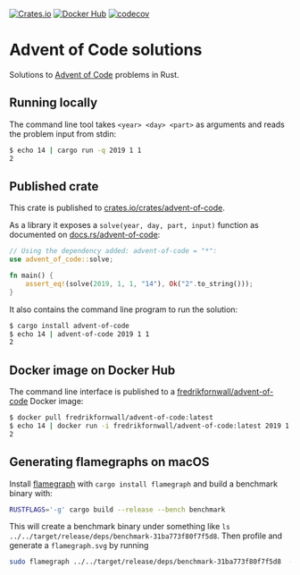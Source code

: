 [![Crates.io](https://img.shields.io/crates/v/advent-of-code.svg)](https://crates.io/crates/advent-of-code)
[![Docker Hub](https://img.shields.io/docker/v/fredrikfornwall/advent-of-code.svg?label=docker)](https://hub.docker.com/r/fredrikfornwall/advent-of-code)
[![codecov](https://codecov.io/gh/fornwall/advent-of-code/branch/master/graph/badge.svg?token=BDNM8eS7I1)](https://codecov.io/gh/fornwall/advent-of-code)

# Advent of Code solutions
Solutions to [Advent of Code](https://adventofcode.com/) problems in Rust.

## Running locally
The command line tool takes `<year> <day> <part>` as arguments and reads the problem input from stdin:

```sh
$ echo 14 | cargo run -q 2019 1 1
2
```

## Published crate
This crate is published to [crates.io/crates/advent-of-code](https://crates.io/crates/advent-of-code).

As a library it exposes a `solve(year, day, part, input)` function as documented on [docs.rs/advent-of-code](https://docs.rs/advent-of-code/):

```rust
// Using the dependency added: advent-of-code = "*":
use advent_of_code::solve;

fn main() {
    assert_eq!(solve(2019, 1, 1, "14"), Ok("2".to_string()));
}
```

It also contains the command line program to run the solution:

```sh
$ cargo install advent-of-code
$ echo 14 | advent-of-code 2019 1 1
2
````

## Docker image on Docker Hub
The command line interface is published to a [fredrikfornwall/advent-of-code](https://hub.docker.com/r/fredrikfornwall/advent-of-code) Docker image:

```sh
$ docker pull fredrikfornwall/advent-of-code:latest
$ echo 14 | docker run -i fredrikfornwall/advent-of-code:latest 2019 1 1
2
```

## Generating flamegraphs on macOS
Install [flamegraph](https://github.com/flamegraph-rs/flamegraph) with `cargo install flamegraph` and build a benchmark binary with:

```sh
RUSTFLAGS='-g' cargo build --release --bench benchmark
```

This will create a benchmark binary under something like `ls ../../target/release/deps/benchmark-31ba773f80f7f5d8`. Then profile and generate a `flamegraph.svg` by running

```sh
sudo flamegraph ../../target/release/deps/benchmark-31ba773f80f7f5d8  --bench 2020_07_1
```
